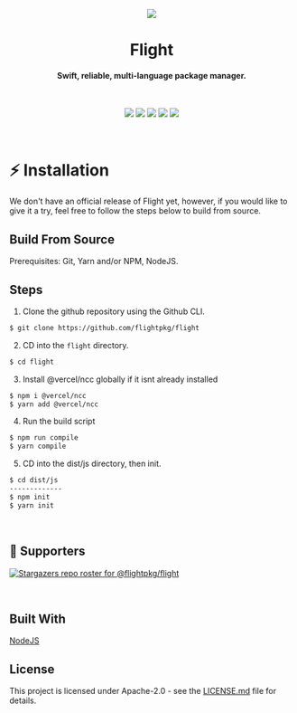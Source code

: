 <p align="center">
  <img src="https://raw.githubusercontent.com/flightpkg/flight/main/assets/primary.png" />
</p>

<h1 align="center">Flight</h1>
<h4 align="center">Swift, reliable, multi-language package manager.</h4>
<br>

<p align="center">
<img src="https://img.shields.io/github/languages/code-size/flightpkg/flight?color=success">
<img src="https://img.shields.io/github/issues/flightpkg/flight?color=success">
<img src="https://img.shields.io/github/languages/top/flightpkg/flight?color=success">
<img src="https://img.shields.io/github/package-json/v/flightpkg/flight?color=success">
<img src="https://img.shields.io/tokei/lines/github/flightpkg/flight?color=success&label=lines%20of%20code">
</p>
<br>

# :zap: Installation

We don't have an official release of Flight yet, however, if you would like to give it a try, feel free to follow the steps below to build from source.
<br>

## Build From Source
Prerequisites: Git, Yarn and/or NPM, NodeJS.

## Steps

1. Clone the github repository using the Github CLI.

```bash
$ git clone https://github.com/flightpkg/flight
```

2. CD into the `flight` directory.

```bash
$ cd flight
```

3. Install @vercel/ncc globally if it isnt already installed

```bash
$ npm i @vercel/ncc
$ yarn add @vercel/ncc
```

4. Run the build script
```bash
$ npm run compile
$ yarn compile
```

5. CD into the dist/js directory, then init.
```bash
$ cd dist/js
-------------
$ npm init 
$ yarn init
```

<br>


## :clap: Supporters

[![Stargazers repo roster for @flightpkg/flight](https://reporoster.com/stars/flightpkg/flight)](https://github.com/flightpkg/flight/stargazers)

<br>

## Built With

[NodeJS](https://nodejs.org/)

## License

This project is licensed under Apache-2.0 - see the [LICENSE.md](LICENSE) file for details.
